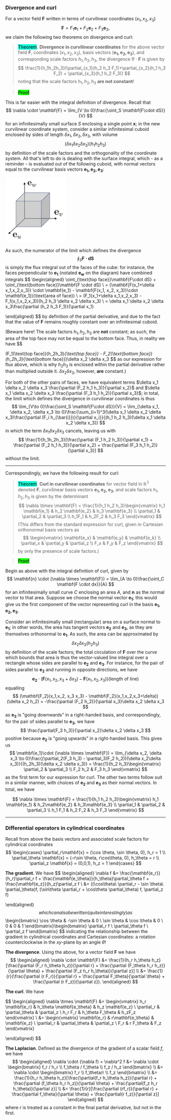 
### Divergence and curl

For a vector field $\mathbf{F}$ written in terms of curvilinear coordinates $(x_1, x_2, x_3)$
$$
\mathbf{F} = F_1 \mathbf{e}_1 + F_2 \mathbf{e}_2 + F_3 \mathbf{e}_3,
$$
we claim the following two theorems on divergence and curl:

> <span style="background-color: #12ffd7; color: black;">Theorem</span>. **Divergence in curvilinear coordinates** for the above vector field $\mathbf{F}$, coordinates $(x_1,x_2,x_3)$, basis vectors $(\mathbf{e_1,e_2,e_3})$, and corresponding scale factors $h_1, h_2, h_3$, the divergence $\nabla \cdot \mathbf{F}$ is given by
$$
\frac{1}{h_1h_2h_3}(\partial_{x_1}(h_2 h_3 F_1)+\partial_{x_2}(h_1 h_3 F_2) + \partial_{x_3}(h_1 h_2 F_3))
$$
> noting that the scale factors $h_1, h_2, h_3$ **are not constant**!

> <span style="background-color: #1eff12; color: black;">Proof</span>.

This is far easier with the integral definition of divergence. Recall that
$$
\nabla \cdot \mathbf{F} = \lim_{V \to 0}\frac{\oint_S \mathbf{F\cdot dS}}{V}
$$
for an infinitesimally small surface $S$ enclosing a single point $\mathbf{x}$; in the new curvilinear coordinate system, consider a similar infinitesimal cuboid enclosed by sides of length $\delta x_1, \delta x_2, \delta x_3$, with volume
$$
(\delta x_1 \delta x_2 \delta x_3)(h_1 h_2 h_3)
$$
by definition of the scale factors and the orthogonality of the coordinate system. All that's left to do is dealing with the surface integral, which - as a reminder - is evaluated out of the following cuboid, with normal vectors equal to the curvilinear basis vectors $\mathbf{e_1, e_2, e_3}$:

![alt text](./assets/images/image-43.png)

As such, the numerator of the limit which defines the divergence
$$
\oint_S \mathbf{F \cdot dS}
$$
is simply the flux integral out of the faces of the cube: for instance, the faces perpendicular to $\mathbf{e_1}$ (notated $\mathbf{e_w}$ on the diagram) have combined integrals
$$
\begin{aligned}
\oint_{\text{top face}}\mathbf{F\cdot dS} + \oint_{\text{bottom face}}\mathbf{F \cdot dS} \\
= (\mathbf{F(x_1+\delta x_1,x_2,x_3)} \cdot \mathbf{e_1} - \mathbf{F(x_1, x_2, x_3)}\cdot \mathbf{e_1})(\text{area of face}) \\
= (F_1(x_1+\delta x_1,x_2,x_3) - F_1(x_1,x_2,x_3))(h_2 h_3 \delta x_2 \delta x_3) \\
= \delta x_1 \delta x_2 \delta x_3\frac{\partial (h_2 h_3 F_1)}{\partial x_1}

\end{aligned}
$$
by definition of the partial derivative, and due to the fact that the value of $\mathbf{F}$ remains roughly constant over an infinitesimal cuboid. 

(Beware here! The scale factors $h_1, h_2, h_3$ are **not** constant; as such, the area of the top face may not be equal to the bottom face. Thus, in reality we have
$$

(F_1(\text{top face})(h_2h_3)_{\text{top face}} - F_2(\text{bottom face})(h_2h_3)_{\text{bottom face}})\delta x_2 \delta x_3
$$
as our expression for flux above, which is why $h_2 h_3$ is enclosed within the partial derivative rather than multiplied outside it. $\delta x_2 \delta x_3$, however, **are** constant.)

For both of the other pairs of faces, we have equivalent terms $\delta x_1 \delta x_2 \delta x_3 \frac{\partial (F_2 h_1 h_3)}{\partial x_2}$ and $\delta x_1 \delta x_2 \delta x_3 \frac{\partial (F_3 h_1 h_2)}{\partial x_3}$; in total, the limit which defines the divergence in curvilinear coordinates is thus
$$
\lim_{V\to 0}\frac{\oint_S \mathbf{F\cdot dS}}{V} = \lim_{\delta x_1, \delta x_2, \delta x_3 \to 0}\frac{\sum_{i=1}^3(\delta x_1 \delta x_2 \delta x_3)\frac{\partial (F_i h_{\bar{i}})}{\partial x_i}}{(h_1 h_2 h_3)(\delta x_1 \delta x_2 \delta x_3)} 
$$
in which the term $\delta x_1 \delta x_2 \delta x_3$ cancels, leaving us with 
$$
\frac{1}{h_1h_2h_3}[\frac{\partial (F_1 h_2 h_3)}{\partial x_1} + \frac{\partial (F_2 h_1 h_3)}{\partial x_2} + \frac{\partial (F_3 h_1 h_2)}{\partial x_3}]
$$
without the limit.

***

Correspondingly, we have the following result for curl:

> <span style="background-color: #12ffd7; color: black;">Theorem</span>. **Curl in curvilinear coordinates** for vector field in $\mathbb{R^3}$ denoted $\mathbf{F}$, curvilinear basis vectors $\mathbf{e_1, e_2, e_3}$, and scale factors $h_1, h_2, h_3$ is given by the determinant
$$
\nabla \times \mathbf{F} = \frac{1}{h_1 h_2 h_3}\begin{vmatrix}
h_1 \mathbf{e_1} & h_2 \mathbf{e_2} & h_3 \mathbf{e_3} \\
\partial_1 & \partial_2 & \partial_3 \\
h_1F_1 & h_2F_2 & h_3 F_3
\end{vmatrix}
$$
(This differs from the standard expression for curl, given in Cartesian orthonormal basis vectors as
$$
\begin{vmatrix}
\mathbf{e_x} & \mathbf{e_y} & \mathbf{e_k} \\
\partial_x & \partial_y & \partial_z \\
F_x & F_y & F_z
\end{vmatrix}
$$
by only the presence of scale factors.)

> <span style="background-color: #1eff12; color: black;">Proof</span>.

Begin as above with the integral definition of curl, given by
$$
\mathbf{n} \cdot (\nabla \times \mathbf{F}) = \lim_{A \to 0}\frac{\oint_C \mathbf{F \cdot dx}}{A}
$$
for an infinitesimally small curve $C$ enclosing an area $A$, and $\mathbf{n}$ as the normal vector to that area. Suppose we choose the normal vector $\mathbf{e_1}$; this would give us the first component of the vector representing curl in the basis $\mathbf{e_1, e_2, e_3}$.

Consider an infinitesimally small (rectangular) area on a surface normal to $\mathbf{e_1}$; in other words, the area has tangent vectors $\mathbf{e_2}$ and $\mathbf{e_3}$, as they are themselves orthonormal to $\mathbf{e_1}$. As such, the area can be approximated by
$$
\delta x_2 \delta x_3 (h_2h_3)
$$
by definition of the scale factors; the total circulation of $\mathbf{F}$ over the curve which bounds that area is thus the vector-valued line integral over a rectangle whose sides are parallel to $\mathbf{e_2}$ and $\mathbf{e_3}$. For instance, for the pair of sides parallel to $\mathbf{e_2}$ and running in opposite directions, we have
$$
\mathbf{e_2} \cdot (\mathbf{F}(x_1,x_2, x_3+\delta x_3) - \mathbf{F}(x_1,x_2,x_3)) (\text{length of line})
$$
equalling
$$
(\mathbf{F_2}(x_1,x_2, x_3 x_3) - \mathbf{F_2}(x_1,x_2,x_3+\delta)) (\delta x_2 h_2) = -\frac{\partial (F_2 h_2)}{\partial x_3}\delta x_2 \delta x_3
$$
as $\mathbf{e_3}$ is "going downwards" in a right-handed basis, and correspondingly, for the pair of sides parallel to $\mathbf{e_3}$, we have
$$
\frac{\partial(F_3 h_3)}{\partial x_2}\delta x_2 \delta x_3
$$
positive because $\mathbf{e_2}$ is "going upwards" in a right-handed basis. This gives us
$$
\mathbf{e_1}\cdot (\nabla \times \mathbf{F}) = \lim_{\delta x_2, \delta x_3 \to 0}\frac{(\partial_2(F_3 h_3) - \partial_3(F_2 h_2))(\delta x_2\delta x_3)}{(h_2h_3)(\delta x_2 \delta x_3)} = \frac{1}{h_2 h_3}\begin{vmatrix}
\partial_2 & \partial_3 \\
F_2 h_2 & F_3 h_3
\end{vmatrix}
$$
as the first term for our expression for curl. The other two terms follow suit in a similar manner, with choices of $\mathbf{e_2}$ and $\mathbf{e_3}$ as their normal vectors. In total, we have

$$
\nabla \times \mathbf{F} = \frac{1}{h_1 h_2 h_3}\begin{vmatrix}
h_1 \mathbf{e_1} & h_2\mathbf{e_2} & h_3\mathbf{e_3} \\
\partial_1 & \partial_2 & \partial_3 \\
h_1 F_1 & h_2 F_2 & h_3 F_3
\end{vmatrix}
$$
***


### Differential operators in cylindrical coordinates
Recall from above the basis vectors and associated scale factors for cylindrical coordinates
$$
\begin{cases}
\partial_r\mathbf{x} = (\cos \theta, \sin \theta, 0), h_r = 1 \\
\partial_\theta \mathbf{x} = (-r\sin \theta, r\cos\theta, 0), h_\theta = r \\
\partial_z \mathbf{x} = (0,0,1), h_z = 1
\end{cases}
$$


**The gradient**. We have 
$$
\begin{aligned}
\nabla f &= \frac{\mathbf{e_r}}{h_r}\partial_r f + \frac{\mathbf{e_\theta}}{h_\theta}\partial_\theta f + \frac{\mathbf{e_z}}{h_z}\partial_z f \\
&= ((\cos\theta\ \partial_r  - \sin \theta\ \partial_\theta)f, (\sin\theta \partial_r + \cos\theta \partial_\theta) f, \partial_z f)

\end{aligned}
$$
which can also be written (quite interestingly) as
$$
\begin{bmatrix}
\cos \theta & -\sin \theta & 0 \\
\sin \theta & \cos \theta & 0 \\
0 & 0 & 1
\end{bmatrix}\begin{bmatrix}
\partial_r f \\
\partial_\theta f \\
\partial_z f
\end{bmatrix}
$$
indicating the relationship between the gradient in cylindrical coordinates and Cartesian coordinates: a rotation counterclockwise in the $xy$-plane by an angle $\theta$!

**The divergence**. Using the above, for a vector field $\mathbf{F}$ we have
$$
\begin{aligned}
\nabla \cdot \mathbf{F} &= \frac{1}{h_r h_\theta h_z}[\frac{\partial (F_r h_\theta h_z)}{\partial r} + \frac{\partial (F_\theta h_r h_z)}{\partial \theta} + \frac{\partial (F_z h_r h_\theta)}{\partial z}] \\
&= \frac{1}{r}(\frac{\partial (r F_r)}{\partial r} + \frac{\partial F_\theta}{\partial \theta} + \frac{\partial (r F_z)}{\partial z}).
\end{aligned}
$$

**The curl**. We have

$$
\begin{aligned}
\nabla \times \mathbf{F} &= \begin{vmatrix}
h_r \mathbf{e_r} & h_\theta \mathbf{e_\theta} & h_z \mathbf{e_z} \\
\partial_r & \partial_\theta & \partial_z \\
h_r F_r & h_\theta F_\theta & h_zF_z 
\end{vmatrix} \\
&= \begin{vmatrix}
\mathbf{e_r} & r\mathbf{e_\theta} & \mathbf{e_z} \\
\partial_r & \partial_\theta & \partial_z \\
F_r & r F_\theta & F_z 
\end{vmatrix}

\end{aligned}
$$

**The Laplacian**. Defined as the divergence of the gradient of a scalar field $f$, we have
$$
\begin{aligned}
\nabla \cdot (\nabla f) = \nabla^2 f &= \nabla \cdot \begin{bmatrix}
f_r / h_r \\ f_\theta / f_\theta \\ f_z / h_z
\end{bmatrix} \\
&= \nabla \cdot \begin{bmatrix}
f_r \\ f_\theta/r \\ f_z
\end{bmatrix} \\
&= \frac{1}{h_r h_\theta h_z}[\frac{\partial(f_r h_\theta h_z)}{\partial r} + \frac{\partial (f_\theta h_r h_z)}{\partial \theta} + \frac{\partial(f_z h_r h_\theta)}{\partial z}] \\
&= \frac{1}{r}[\frac{\partial (rf_r)}{\partial r} + \frac{\partial f_\theta}{\partial \theta} + \frac{\partial(r f_z)}{\partial z}]
\end{aligned}
$$
where $r$ is treated as a constant in the final partial derivative, but not in the first.